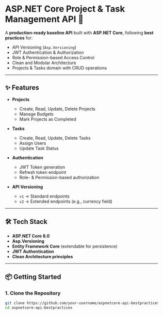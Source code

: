 # ASP.NET Core Project & Task Management API 🚀

A **production-ready baseline API** built with **ASP.NET Core**, following **best practices** for:
- API Versioning (`Asp.Versioning`)
- JWT Authentication & Authorization
- Role & Permission-based Access Control
- Clean and Modular Architecture
- Projects & Tasks domain with CRUD operations

---

## ✨ Features

- **Projects**
  - Create, Read, Update, Delete Projects
  - Manage Budgets
  - Mark Projects as Completed

- **Tasks**
  - Create, Read, Update, Delete Tasks
  - Assign Users
  - Update Task Status

- **Authentication**
  - JWT Token generation
  - Refresh token endpoint
  - Role- & Permission-based authorization

- **API Versioning**
  - `v1` → Standard endpoints
  - `v2` → Extended endpoints (e.g., currency field)

---

## 🛠️ Tech Stack

- **ASP.NET Core 8.0**
- **Asp.Versioning**
- **Entity Framework Core** (extendable for persistence)
- **JWT Authentication**
- **Clean Architecture principles**

---

## 📦 Getting Started

### 1. Clone the Repository
```bash
git clone https://github.com/your-username/aspnetcore-api-bestpractices.git
cd aspnetcore-api-bestpractices
